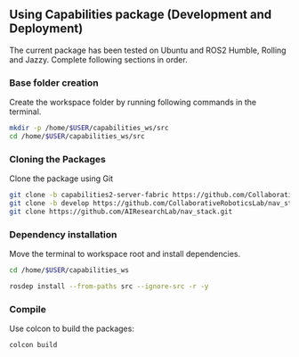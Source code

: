 ## Using Capabilities package (Development and Deployment)

The current package has been tested on Ubuntu and ROS2 Humble, Rolling and Jazzy. Complete following sections in order.

### Base folder creation

Create the workspace folder by running following commands in the terminal.

```bash
mkdir -p /home/$USER/capabilities_ws/src
cd /home/$USER/capabilities_ws/src
```

### Cloning the Packages

Clone the package using Git

```bash
git clone -b capabilities2-server-fabric https://github.com/CollaborativeRoboticsLab/capabilities2.git
git clone -b develop https://github.com/CollaborativeRoboticsLab/nav_stack.git
git clone https://github.com/AIResearchLab/nav_stack.git
```

### Dependency installation

Move the terminal to workspace root and install dependencies.

```bash
cd /home/$USER/capabilities_ws
```
```bash
rosdep install --from-paths src --ignore-src -r -y
```

### Compile

Use colcon to build the packages:

```bash
colcon build
```